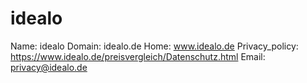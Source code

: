 
# idealo

Name: idealo
Domain: idealo.de
Home: www.idealo.de
Privacy_policy: https://www.idealo.de/preisvergleich/Datenschutz.html
Email: privacy@idealo.de
